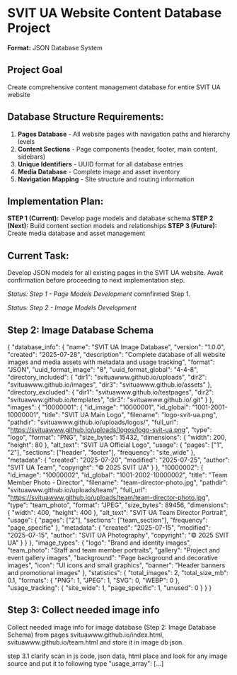 # SVIT UA Website Content Database Project

**Format:** JSON Database System

## Project Goal
Create comprehensive content management database for entire SVIT UA website

## Database Structure Requirements:
1. **Pages Database** - All website pages with navigation paths and hierarchy levels
2. **Content Sections** - Page components (header, footer, main content, sidebars)
3. **Unique Identifiers** - UUID format for all database entries  
4. **Media Database** - Complete image and asset inventory
5. **Navigation Mapping** - Site structure and routing information

## Implementation Plan:
**STEP 1 (Current):** Develop page models and database schema
**STEP 2 (Next):** Build content section models and relationships
**STEP 3 (Future):** Create media database and asset management

## Current Task:
Develop JSON models for all existing pages in the SVIT UA website.
Await confirmation before proceeding to next implementation step.

*Status: Step 1 - Page Models Development*
comnfirmed Step 1.

*Status: Step 2 - Image Models Development*

## Step 2: Image Database Schema

{
  "database_info": {
    "name": "SVIT UA Image Database",
    "version": "1.0.0",
    "created": "2025-07-28",
    "description": "Complete database of all website images and media assets with metadata and usage tracking",
    "format": "JSON",
    "uuid_format_image": "8",
    "uuid_format_global": "4-4-8",
    "directory_included": {
        "dir1": "svituawww.github.io/uploads",
        "dir2": "svituawww.github.io/images",
        "dir3": "svituawww.github.io/assets"
    },
    "directory_excluded": {
        "dir1": "svituawww.github.io/testpages",
        "dir2": "svituawww.github.io/templates",
        "dir3": "svituawww.github.io/.git"
    }
  },
  "images": {
    "10000001": {
      "id_image": "10000001",
      "id_global": "1001-2001-10000001",
      "title": "SVIT UA Main Logo",
      "filename": "logo-svit-ua.png",
      "pathdir": "svituawww.github.io/uploads/logos/",
      "full_url": "https://svituawww.github.io/uploads/logos/logo-svit-ua.png",
      "type": "logo",
      "format": "PNG",
      "size_bytes": 15432,
      "dimensions": {
        "width": 200,
        "height": 80
      },
      "alt_text": "SVIT UA Official Logo",
      "usage": {
        "pages": ["1", "2"],
        "sections": ["header", "footer"],
        "frequency": "site_wide"
      },
      "metadata": {
        "created": "2025-07-20",
        "modified": "2025-07-25",
        "author": "SVIT UA Team",
        "copyright": "© 2025 SVIT UA"
      }
    },
    "10000002": {
      "id_image": "10000002",
      "id_global": "1001-2002-10000002",
      "title": "Team Member Photo - Director",
      "filename": "team-director-photo.jpg",
      "pathdir": "svituawww.github.io/uploads/team/",
      "full_url": "https://svituawww.github.io/uploads/team/team-director-photo.jpg",
      "type": "team_photo",
      "format": "JPEG",
      "size_bytes": 89456,
      "dimensions": {
        "width": 400,
        "height": 400
      },
      "alt_text": "SVIT UA Team Director Portrait",
      "usage": {
        "pages": ["2"],
        "sections": ["team_section"],
        "frequency": "page_specific"
      },
      "metadata": {
        "created": "2025-07-15",
        "modified": "2025-07-15",
        "author": "SVIT UA Photography",
        "copyright": "© 2025 SVIT UA"
      }
    }
  },
  "image_types": {
    "logo": "Brand and identity images",
    "team_photo": "Staff and team member portraits", 
    "gallery": "Project and event gallery images",
    "background": "Page background and decorative images",
    "icon": "UI icons and small graphics",
    "banner": "Header banners and promotional images"
  },
  "statistics": {
    "total_images": 2,
    "total_size_mb": 0.1,
    "formats": {
      "PNG": 1,
      "JPEG": 1,
      "SVG": 0,
      "WEBP": 0
    },
    "usage_tracking": {
      "site_wide": 1,
      "page_specific": 1,
      "unused": 0
    }
  }
}


## Step 3: Collect needed image info

Collect needed image info for image database (Step 2: Image Database Schema) from pages svituawww.github.io/index.html, svituawww.github.io/team.html 
and store it in image db json.

step 3.1 clarify
scan in js code, json data, html place and look for any image source and put it to following type "usage_array": [...]
